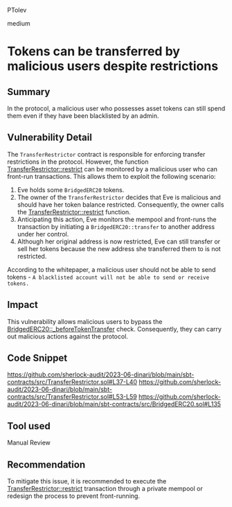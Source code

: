 PTolev

medium

# Tokens can be transferred by malicious users despite restrictions

## Summary
In the protocol, a malicious user who possesses asset tokens can still spend them even if they have been blacklisted by an admin.

## Vulnerability Detail
The `TransferRestrictor` contract is responsible for enforcing transfer restrictions in the protocol. 
However, the function [TransferRestrictor::restrict](https://github.com/sherlock-audit/2023-06-dinari/blob/main/sbt-contracts/src/TransferRestrictor.sol#L37-L40) can be monitored by a malicious user who can front-run transactions. This allows them to exploit the following scenario:
1. Eve holds some `BridgedERC20` tokens.
2. The owner of the `TransferRestrictor` decides that Eve is malicious and should have her token balance restricted. Consequently, the owner calls the [TransferRestrictor::restrict](https://github.com/sherlock-audit/2023-06-dinari/blob/main/sbt-contracts/src/TransferRestrictor.sol#L37-L40) function.
3. Anticipating this action, Eve monitors the mempool and front-runs the transaction by initiating a `BridgedERC20::transfer` to another address under her control.
4. Although her original address is now restricted, Eve can still transfer or sell her tokens because the new address she transferred them to is not restricted.

According to the whitepaper, a malicious user should not be able to send tokens - `A blacklisted account will not be able to send or receive tokens.`

## Impact
This vulnerability allows malicious users to bypass the [BridgedERC20::_beforeTokenTransfer](https://github.com/sherlock-audit/2023-06-dinari/blob/main/sbt-contracts/src/BridgedERC20.sol#L135) check. Consequently, they can carry out malicious actions against the protocol.

## Code Snippet
https://github.com/sherlock-audit/2023-06-dinari/blob/main/sbt-contracts/src/TransferRestrictor.sol#L37-L40
https://github.com/sherlock-audit/2023-06-dinari/blob/main/sbt-contracts/src/TransferRestrictor.sol#L53-L59
https://github.com/sherlock-audit/2023-06-dinari/blob/main/sbt-contracts/src/BridgedERC20.sol#L135

## Tool used
Manual Review

## Recommendation
To mitigate this issue, it is recommended to execute the [TransferRestrictor::restrict](https://github.com/sherlock-audit/2023-06-dinari/blob/main/sbt-contracts/src/TransferRestrictor.sol#L37-L40) transaction through a private mempool or redesign the process to prevent front-running.
